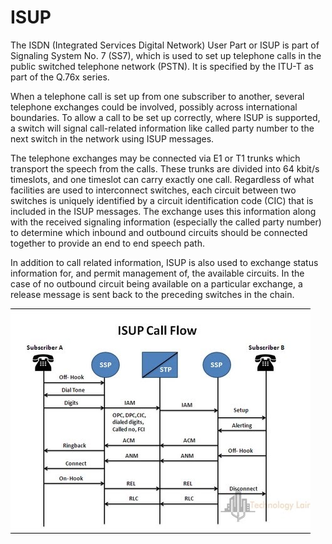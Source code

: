 # ISUP


The ISDN (Integrated Services Digital Network) User Part or ISUP is part
of Signaling System No. 7 (SS7), which is used to set up telephone calls
in the public switched telephone network (PSTN). It is specified by the
ITU-T as part of the Q.76x series.

When a telephone call is set up from one subscriber to another, several
telephone exchanges could be involved, possibly across international
boundaries. To allow a call to be set up correctly, where ISUP is
supported, a switch will signal call-related information like called
party number to the next switch in the network using ISUP messages.

The telephone exchanges may be connected via E1 or T1 trunks which
transport the speech from the calls. These trunks are divided into 64
kbit/s timeslots, and one timeslot can carry exactly one call.
Regardless of what facilities are used to interconnect switches, each
circuit between two switches is uniquely identified by a circuit
identification code (CIC) that is included in the ISUP messages. The
exchange uses this information along with the received signaling
information (especially the called party number) to determine which
inbound and outbound circuits should be connected together to provide an
end to end speech path.

In addition to call related information, ISUP is also used to exchange
status information for, and permit management of, the available
circuits. In the case of no outbound circuit being available on a
particular exchange, a release message is sent back to the preceding
switches in the chain.

![](./images/15008420.png?width=480)

